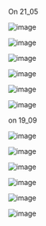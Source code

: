 

On 21_05 

![image](https://github.com/user-attachments/assets/7295fc5d-1f95-4ee7-be40-b6f5b5fad40d)


![image](https://github.com/user-attachments/assets/b41f352b-f8ed-40ca-89d0-5e8c08778f36)


![image](https://github.com/user-attachments/assets/8101bbd7-e136-4614-89ae-c33b8604b3e2)

![image](https://github.com/user-attachments/assets/74d59988-f562-40b3-9337-f8bfa400f8ec)

![image](https://github.com/user-attachments/assets/2f754bf0-779f-4b30-bba7-caee09f6b7f3)

![image](https://github.com/user-attachments/assets/9e22e5ed-4023-4c71-8263-545deaa0eef9)






on 19_09 



![image](https://github.com/user-attachments/assets/72e02f3d-4066-4119-af34-9fa89cf8608c)

![image](https://github.com/user-attachments/assets/3034c0ec-ab0e-4769-ac2b-39088007982e)


![image](https://github.com/user-attachments/assets/de582795-a986-468d-a2e6-33708971045b)

![image](https://github.com/user-attachments/assets/52aa1215-3756-4480-8d0a-12f5f12cea1c)





![image](https://github.com/user-attachments/assets/74d98ff8-a398-4a65-b39c-5c8a49fe20e6)


![image](https://github.com/user-attachments/assets/fe30ac96-9ef9-4ae2-bea2-c437395d99d2)



